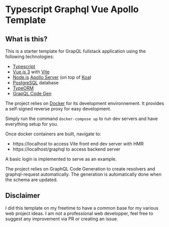 # Typescript Graphql Vue Apollo Template

## What is this?

This is a starter template for GrapQL fullstack application using the following technologies:

- [Typescript](https://www.typescriptlang.org/)
- [Vue.js 3](https://v3.vuejs.org/) with [Vite](https://github.com/vitejs/vite)
- [Node.js](https://nodejs.org/en/) [Apollo Server](https://www.apollographql.com/docs/apollo-server/) (on top of [Koa](https://koajs.com/))
- [PostgreSQL](https://www.postgresql.org/) database
- [TypeORM](https://typeorm.io/#/)
- [GrapQL Code Gen](https://www.graphql-code-generator.com/)

The project relies on [Docker]() for its development environnement. It provides a self-signed reverse proxy for easy development.

Simply run the command `docker-compose up` to run dev servers and have everything setup for you.

Once docker containers are built, navigate to:

- https://localhost to access Vite front end dev server with HMR
- https://localhost/graphql to access backend server

A basic login is implemented to serve as an example.

The project relies on GraphQL Code Generation to create resolvers and graphql-request automatically. The generation is automatically done when the schema are updated.

## Disclaimer

I did this template on my freetime to have a common base for my various web project ideas. I am not a professional web developper, feel free to suggest any improvement via PR or creating an issue.
